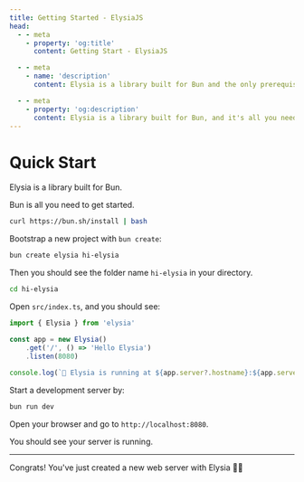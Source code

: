 ```yaml
---
title: Getting Started - ElysiaJS
head:
  - - meta
    - property: 'og:title'
      content: Getting Start - ElysiaJS

  - - meta
    - name: 'description'
      content: Elysia is a library built for Bun and the only prerequisite. To start, boostrap a new project with "bun create elysia hi-elysia" and start development server with "bun run dev". This is all it need to do a quick start or getting start with ElysiaJS

  - - meta
    - property: 'og:description'
      content: Elysia is a library built for Bun, and it's all you need to get started. Bootstrap a new project with "bun create elysia hi-elysia" and start the development server with "bun run dev". That's all you need to work on Elysia.js!
---
```


# Quick Start
Elysia is a library built for Bun.

Bun is all you need to get started.
```bash
curl https://bun.sh/install | bash
```

Bootstrap a new project with `bun create`:
```bash
bun create elysia hi-elysia
```

Then you should see the folder name `hi-elysia` in your directory.
```bash
cd hi-elysia
```

Open `src/index.ts`, and you should see:
```typescript
import { Elysia } from 'elysia'

const app = new Elysia()
	.get('/', () => 'Hello Elysia')
	.listen(8080)
	 
console.log(`🦊 Elysia is running at ${app.server?.hostname}:${app.server?.port}`)
```

Start a development server by:
```bash
bun run dev
```

Open your browser and go to `http://localhost:8080`.

You should see your server is running.

---

Congrats! You've just created a new web server with Elysia 🎉🎉
